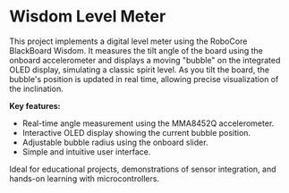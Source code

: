 # Wisdom Level Meter

This project implements a digital level meter using the RoboCore BlackBoard Wisdom. It measures the tilt angle of the board using the onboard accelerometer and displays a moving "bubble" on the integrated OLED display, simulating a classic spirit level. As you tilt the board, the bubble's position is updated in real time, allowing precise visualization of the inclination.

**Key features:**
- Real-time angle measurement using the MMA8452Q accelerometer.
- Interactive OLED display showing the current bubble position.
- Adjustable bubble radius using the onboard slider.
- Simple and intuitive user interface.

Ideal for educational projects, demonstrations of sensor integration, and hands-on learning with microcontrollers.
